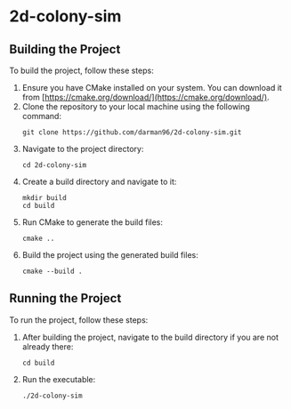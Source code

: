# 2d-colony-sim

## Building the Project

To build the project, follow these steps:

1. Ensure you have CMake installed on your system. You can download it from [https://cmake.org/download/](https://cmake.org/download/).
2. Clone the repository to your local machine using the following command:
   ```
   git clone https://github.com/darman96/2d-colony-sim.git
   ```
3. Navigate to the project directory:
   ```
   cd 2d-colony-sim
   ```
4. Create a build directory and navigate to it:
   ```
   mkdir build
   cd build
   ```
5. Run CMake to generate the build files:
   ```
   cmake ..
   ```
6. Build the project using the generated build files:
   ```
   cmake --build .
   ```

## Running the Project

To run the project, follow these steps:

1. After building the project, navigate to the build directory if you are not already there:
   ```
   cd build
   ```
2. Run the executable:
   ```
   ./2d-colony-sim
   ```
